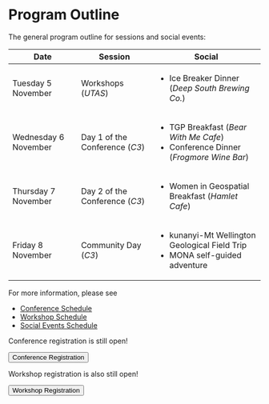 # Program Outline

The general program outline for sessions and social events:

| Date                 | Session                             | Social                                                                                                 |
| -------------------- | ----------------------------------- | ------------------------------------------------------------------------------------------------------ |
| Tuesday 5 November   | Workshops (<i>UTAS</i>)             | <ul><li>Ice Breaker Dinner (_Deep South Brewing Co._)</li></ul>                                        |
| Wednesday 6 November | Day 1 of the Conference (<i>C3</i>) | <ul><li>TGP Breakfast (_Bear With Me Cafe_)</li><li> Conference Dinner (_Frogmore Wine Bar_)</li></ul> |
| Thursday 7 November  | Day 2 of the Conference (<i>C3</i>) | <ul><li>Women in Geospatial Breakfast (_Hamlet Cafe_)</li></ul>                                        |
| Friday 8 November    | Community Day (<i>C3</i>)           | <ul><li>kunanyi-Mt Wellington Geological Field Trip</li><li>MONA self-guided adventure </li></ul>      |

For more information, please see

- [Conference Schedule](/#/program/schedule)
- [Workshop Schedule](/#/program/workshops)
- [Social Events Schedule](/#/program/social-events)

Conference registration is still open!

<button target="https://ti.to/osgeo-oceania/foss4g-sotm-oceania-2024">
    Conference Registration
</button>

Workshop registration is also still open!

<button target="https://ti.to/osgeo-oceania/foss4g-sotm-oceania-2024-workshops">
    Workshop Registration
</button>
